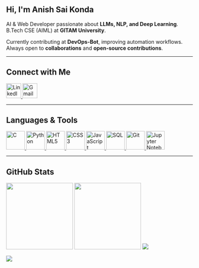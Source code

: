 ## Hi, I'm Anish Sai Konda  

AI & Web Developer passionate about **LLMs, NLP, and Deep Learning**.  
B.Tech CSE (AIML) at **GITAM University**.  

Currently contributing at **DevOps-Bot**, improving automation workflows.  
Always open to **collaborations** and **open-source contributions**.  

---

## Connect with Me  
<p align="left">
  <a href="https://www.linkedin.com/in/anish-sai-k-t-6263a324a/" target="_blank">
    <img src="https://upload.wikimedia.org/wikipedia/commons/c/ca/LinkedIn_logo_initials.png" alt="LinkedIn" width="40" height="40"/>
  </a>
  <a href="mailto:anishkst07@gmail.com" target="_blank">
    <img src="https://upload.wikimedia.org/wikipedia/commons/7/7e/Gmail_icon_(2020).svg" alt="Gmail" width="40" height="40"/>
  </a>
</p>

---

## Languages & Tools  
<p align="left">
  <a href="https://devdocs.io/c/" target="_blank">
    <img src="https://upload.wikimedia.org/wikipedia/commons/1/19/C_Logo.png" alt="C" width="50" height="50"/>
  </a>
  <a href="https://www.python.org/" target="_blank">
    <img src="https://upload.wikimedia.org/wikipedia/commons/c/c3/Python-logo-notext.svg" alt="Python" width="50" height="50"/>
  </a>
  <a href="https://developer.mozilla.org/en-US/docs/Web/HTML" target="_blank">
    <img src="https://upload.wikimedia.org/wikipedia/commons/6/61/HTML5_logo_and_wordmark.svg" alt="HTML5" width="50" height="50"/>
  </a>
  <a href="https://developer.mozilla.org/en-US/docs/Web/CSS" target="_blank">
    <img src="https://upload.wikimedia.org/wikipedia/commons/d/d5/CSS3_logo_and_wordmark.svg" alt="CSS3" width="50" height="50"/>
  </a>
  <a href="https://developer.mozilla.org/en-US/docs/Web/JavaScript" target="_blank">
    <img src="https://upload.wikimedia.org/wikipedia/commons/6/6a/JavaScript-logo.png" alt="JavaScript" width="50" height="50"/>
  </a>
  <a href="https://en.wikipedia.org/wiki/SQL" target="_blank">
    <img src="https://upload.wikimedia.org/wikipedia/commons/8/87/Sql_data_base_with_logo.png" alt="SQL" width="50" height="50"/>
  </a>
  <a href="https://git-scm.com/" target="_blank">
    <img src="https://git-scm.com/images/logos/downloads/Git-Icon-1788C.png" alt="Git" width="50" height="50"/>
  </a>
  <a href="https://jupyter.org/" target="_blank">
    <img src="https://upload.wikimedia.org/wikipedia/commons/3/38/Jupyter_logo.svg" alt="Jupyter Notebook" width="50" height="50"/>
  </a>
</p>

---

## GitHub Stats  
<p align="left">
  <img src="https://github-readme-streak-stats.herokuapp.com/?user=anishks07&theme=dark&hide_border=false" height="180px"/>
  <img src="https://github-readme-stats.vercel.app/api/top-langs/?username=anishks07&layout=compact&theme=dark" height="180px"/>
  <img src="https://github-readme-activity-graph.vercel.app/graph?username=anishks07&theme=github-dark" />


  
</p>  

<p align="left">
  <img src="https://komarev.com/ghpvc/?username=anishks07&color=blue&style=flat-square"/>
</p>

